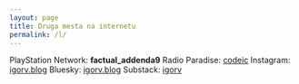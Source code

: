 ```yaml
---
layout: page
title: Druga mesta na internetu
permalink: /l/
---
```


  PlayStation Network: **factual_addenda9**
  Radio Paradise: [codeic](https://radioparadise.com/account/profile/134128)
  Instagram: [igorv.blog](https://www.instagram.com/igorv.blog/)
  Bluesky: [igorv.blog](https://bsky.app/profile/igorv.blog)
  Substack: [igorv](https://igorv.substack.com/)